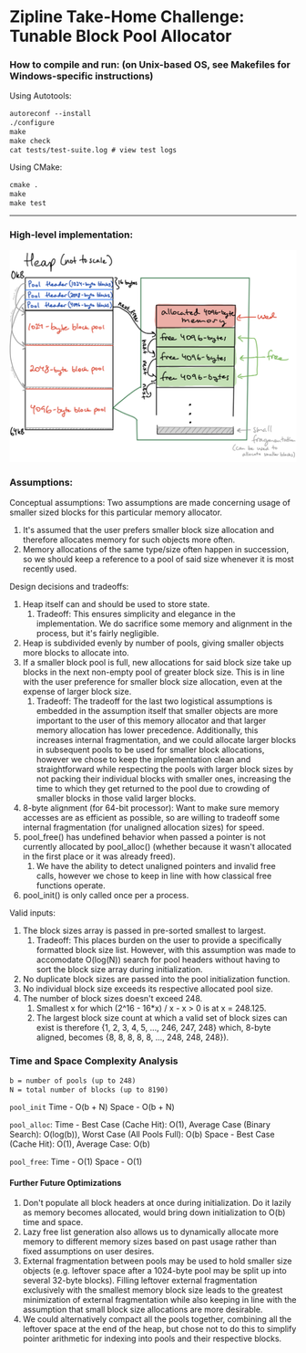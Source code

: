 # Zipline Take-Home Challenge: Tunable Block Pool Allocator

### How to compile and run: (on Unix-based OS, see Makefiles for Windows-specific instructions)

Using Autotools:
```
autoreconf --install
./configure
make
make check
cat tests/test-suite.log # view test logs
```

Using CMake:
```
cmake .
make
make test
```

---

### High-level implementation:

![High-level implementation diagram from Notability.](./tunable-block-pool-allocator-diagram.png "High-level implementation diagram from Notability.")

### Assumptions:

Conceptual assumptions: Two assumptions are made concerning usage of smaller sized blocks for this particular memory allocator.
1. It's assumed that the user prefers smaller block size allocation and therefore allocates memory for such objects more often.
2. Memory allocations of the same type/size often happen in succession, so we should keep a reference to a pool of said size whenever it is most recently used.

Design decisions and tradeoffs:
1. Heap itself can and should be used to store state.
    1. Tradeoff: This ensures simplicity and elegance in the implementation. We do sacrifice some memory and alignment in the process, but it's fairly negligible.
1. Heap is subdivided evenly by number of pools, giving smaller objects more blocks to allocate into.
1. If a smaller block pool is full, new allocations for said block size take up blocks in the next non-empty pool of greater block size. This is in line with the user preference for smaller block size allocation, even at the expense of larger block size.
    1. Tradeoff: The tradeoff for the last two logistical assumptions is embedded in the assumption itself that smaller objects are more important to the user of this memory allocator and that larger memory allocation has lower precedence. Additionally, this increases internal fragmentation, and we could allocate larger blocks in subsequent pools to be used for smaller block allocations, however we chose to keep the implementation clean and straightforward while respecting the pools with larger block sizes by not packing their individual blocks with smaller ones, increasing the time to which they get returned to the pool due to crowding of smaller blocks in those valid larger blocks.
1. 8-byte alignment (for 64-bit processor): Want to make sure memory accesses are as efficient as possible, so are willing to tradeoff some internal fragmentation (for unaligned allocation sizes) for speed.
1. pool_free() has undefined behavior when passed a pointer is not currently allocated by pool_alloc() (whether because it wasn't allocated in the first place or it was already freed).
    1. We have the ability to detect unaligned pointers and invalid free calls, however we chose to keep in line with how classical free functions operate.
1. pool_init() is only called once per a process.

Valid inputs:
1. The block sizes array is passed in pre-sorted smallest to largest.
    1. Tradeoff: This places burden on the user to provide a specifically formatted block size list. However, with this assumption was made to accomodate O(log(N)) search for pool headers without having to sort the block size array during initialization.
1. No duplicate block sizes are passed into the pool initialization function.
1. No individual block size exceeds its respective allocated pool size.
1. The number of block sizes doesn't exceed 248.
    1. Smallest x for which (2^16 - 16\*x) / x - x > 0 is at x = 248.125.
    1. The largest block size count at which a valid set of block sizes can exist is therefore {1, 2, 3, 4, 5, ..., 246, 247, 248} which, 8-byte aligned, becomes {8, 8, 8, 8, 8, ..., 248, 248, 248}).

### Time and Space Complexity Analysis

```
b = number of pools (up to 248)
N = total number of blocks (up to 8190)
```

`pool_init`
Time - O(b + N)
Space - O(b + N)

`pool_alloc`:
Time - Best Case (Cache Hit): O(1), Average Case (Binary Search): O(log(b)), Worst Case (All Pools Full): O(b)
Space - Best Case (Cache Hit): O(1), Average Case: O(b)

`pool_free`:
Time - O(1)
Space - O(1)

#### Further Future Optimizations
1. Don't populate all block headers at once during initialization. Do it lazily as memory becomes allocated, would bring down initialization to O(b) time and space.
1. Lazy free list generation also allows us to dynamically allocate more memory to different memory sizes based on past usage rather than fixed assumptions on user desires.
1. External fragmentation between pools may be used to hold smaller size objects (e.g. leftover space after a 1024-byte pool may be split up into several 32-byte blocks). Filling leftover external fragmentation exclusively with the smallest memory block size leads to the greatest minimization of external fragmentation while also keeping in line with the assumption that small block size allocations are more desirable.
1. We could alternatively compact all the pools together, combining all the leftover space at the end of the heap, but chose not to do this to simplify pointer arithmetic for indexing into pools and their respective blocks.

